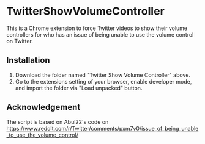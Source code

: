 # TwitterShowVolumeController
This is a Chrome extension to force Twitter videos to show their volume controllers for who has an issue of being unable to use the volume control on Twitter.

## Installation
1. Download the folder named "Twitter Show Volume Controller" above.
2. Go to the extensions setting of your browser, enable developer mode, and import the folder via "Load unpacked" button.

## Acknowledgement
The script is based on Abul22's code on https://www.reddit.com/r/Twitter/comments/pxm7v0/issue_of_being_unable_to_use_the_volume_control/
